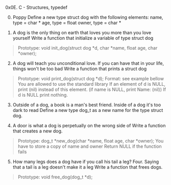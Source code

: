 0x0E. C - Structures, typedef

0. Poppy    Define a new type struct dog with the following elements:
name, type = char *
age, type = float
owner, type = char *

1. A dog is the only thing on earth that loves you more than you love yourself  Write a function that initialize a variable of type struct dog
>Prototype: void init_dog(struct dog *d, char *name, float age, char *owner);

2. A dog will teach you unconditional love. If you can have that in your life, things won't be too bad   Write a function that prints a struct dog
>Prototype: void print_dog(struct dog *d);
Format: see example bellow
You are allowed to use the standard library
If an element of d is NULL, print (nil) instead of this element. (if name is NULL, print Name: (nil))
If d is NULL print nothing.

3. Outside of a dog, a book is a man's best friend. Inside of a dog it's too dark to read  Define a new type dog_t as a new name for the type struct dog.

4. A door is what a dog is perpetually on the wrong side of  Write a function that creates a new dog.
>Prototype: dog_t *new_dog(char *name, float age, char *owner);
>You have to store a copy of name and owner
>Return NULL if the function fails

5. How many legs does a dog have if you call his tail a leg? Four. Saying that a tail is a leg doesn't make it a leg   Write a function that frees dogs.
>Prototype: void free_dog(dog_t *d);
